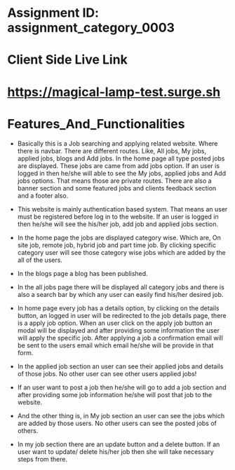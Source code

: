 # Assignment ID: assignment_category_0003

# Client Side Live Link
# https://magical-lamp-test.surge.sh

# Features_And_Functionalities

- Basically this is a Job searching and applying related website. Where there is navbar. There are different routes. Like, All jobs, My jobs, applied jobs, blogs and Add jobs. In the home page all type posted jobs are displayed. These jobs are came from add jobs option. If an user is logged in then he/she will able to see the My jobs, applied jobs and Add jobs options. That means those are private routes. There are also a banner section and some featured jobs and clients feedback section and a footer also. 

- This website is mainly authentication based system. That means an user must be registered before log in to the website. If an user is logged in then he/she will see the his/her job, add job and applied jobs section. 

- In the home page the jobs are displayed category wise. Which are, On site job, remote job, hybrid job and part time job. By clicking specific category user will see those category wise jobs which are added by the all of the users. 

- In the blogs page a blog has been published. 

- In the all jobs page there will be displayed all category jobs and there is also a search bar by which any user can easily find his/her desired job. 

- In home page every job has a details option, by clicking on the details button, an logged in user will be redirected to the job details page, there is a apply job option. When an user click on the apply job button an modal will be displayed and after providing some information the user will apply the specific job. After applying a job a confirmation email will be sent to the users email which email he/she will be provide in that form. 

- In the applied job section an user can see their applied jobs and details of those jobs. No other user can see other users applied jobs! 

- If an user want to post a job then he/she will go to add a job section and after providing some job information he/she will post that job to the website. 

- And the other thing is, in My job section an user can see the jobs which are added by those users. No other users can see the posted jobs of others. 

- In my job section there are an update button and a delete button. If an user want to update/ delete his/her job then she will take necessary steps from there. 
